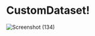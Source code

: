 # CustomDataset!

![Screenshot (134)](https://github.com/Ibrokhim7755/Classification_projects/assets/89033710/24efd3e3-c3db-4594-aa0b-ab6197c90cac)
